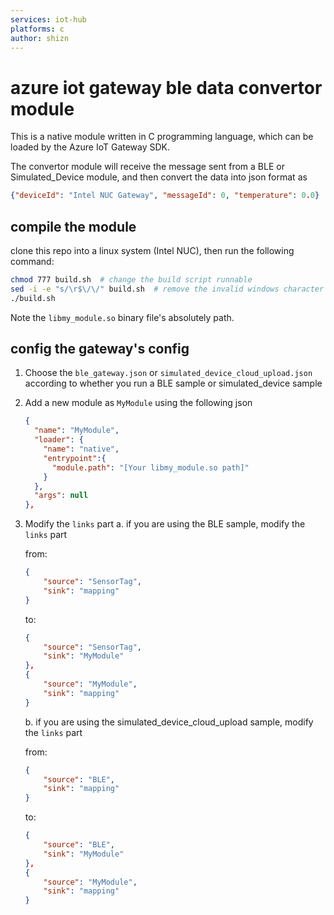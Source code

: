 ```yaml
---
services: iot-hub
platforms: c
author: shizn
---
```


# azure iot gateway ble data convertor module

This is a native module written in C programming language, which can be loaded by the Azure IoT Gateway SDK.

The convertor module will receive the message sent from a BLE or Simulated_Device module, and then convert the data into json format as
``` json
{"deviceId": "Intel NUC Gateway", "messageId": 0, "temperature": 0.0}
```

## compile the module
clone this repo into a linux system (Intel NUC), then run the following command:

``` bash
chmod 777 build.sh  # change the build script runnable
sed -i -e "s/\r$\/\/" build.sh  # remove the invalid windows character
./build.sh
```

Note the `libmy_module.so` binary file's absolutely path.

## config the gateway's config
1. Choose the `ble_gateway.json` or `simulated_device_cloud_upload.json` according to whether you run a BLE sample or simulated_device sample
2. Add a new module as `MyModule` using the following json

    ```json
    {
      "name": "MyModule",
      "loader": {
        "name": "native",
        "entrypoint":{
          "module.path": "[Your libmy_module.so path]"
        }
      },
      "args": null
    },
    ```

3. Modify the `links` part
    a. if you are using the BLE sample, modify the `links` part

      from:

      ```json
      {
          "source": "SensorTag",
          "sink": "mapping"
      }
      ```

      to:

      ```json
      {
          "source": "SensorTag",
          "sink": "MyModule"
      },
      {
          "source": "MyModule",
          "sink": "mapping"
      }
      ```
    b. if you are using the simulated_device_cloud_upload sample, modify the `links` part

      from:

      ```json
      {
          "source": "BLE",
          "sink": "mapping"
      }
      ```

      to:

      ```json
      {
          "source": "BLE",
          "sink": "MyModule"
      },
      {
          "source": "MyModule",
          "sink": "mapping"
      }
      ```

